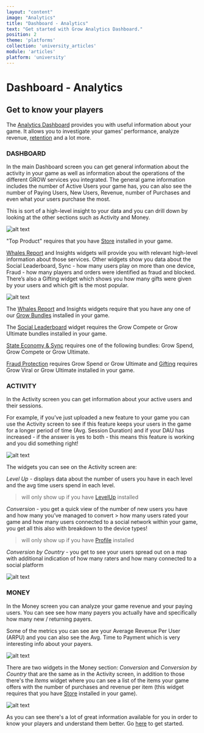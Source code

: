 ```yaml
---
layout: "content"
image: "Analytics"
title: "Dashboard - Analytics"
text: "Get started with Grow Analytics Dashboard."
position: 2
theme: 'platforms'
collection: 'university_articles'
module: 'articles'
platform: 'university'
---
```


# Dashboard - Analytics

## Get to know your players

The [Analytics Dashboard](http://dashboard.soom.la/) provides you with useful information about your game. It allows you to investigate your games' performance, analyze revenue, [retention](/university/articles/Grow_Retention) and a lot more.

### DASHBOARD

In the main Dashboard screen you can get general information about the activity in your game as well as information about the operations of the different GROW services you integrated. The general game information includes the number of Active Users your game has, you can also see the number of Paying Users, New Users, Revenue, number of Purchases and even what your users purchase the most.

This is sort of a high-level insight to your data and you can drill down by looking at the other sections such as Activity and Money.

![alt text](/img/docs/university/9_Grow_Analytics_Dashboard.png "Dashboard")

"Top Product" requires that you have [Store](http://know.soom.la/unity/store/) installed in your game.

[Whales Report](/university/articles/Grow_WhalesReport) and Insights widgets will provide you with relevant high-level information about those services. Other widgets show you data about the Social Leaderboard, Sync - how many users play on more than one device, Fraud - how many players and orders were identified as fraud and blocked. There’s also a Gifting widget which shows you how many gifts were given by your users and which gift is the most popular.

![alt text](/img/docs/university/10_Grow_Analytics_Dashboard_Widgtets.png "Dashboard Widgets")

The [Whales Report](/university/articles/Grow_WhalesReport) and Insights widgets require that you have any one of our [Grow Bundles](http://dashboard.soom.la/games//quickStart) installed in your game.

The [Social Leaderboard](http://know.soom.la/unity/grow/grow_leaderboards/) widget requires the Grow Compete or Grow Ultimate bundles installed in your game.

[State Economy & Sync](http://know.soom.la/unity/grow/grow_sync/) requires one of the following bundles: Grow Spend, Grow Compete or Grow Ultimate.

[Fraud Protection](/university/articles/Grow_FraudProtection) requires Grow Spend or Grow Ultimate and [Gifting](http://know.soom.la/unity/grow/grow_gifting/) requires Grow Viral or Grow Ultimate installed in your game.

### ACTIVITY

In the Activity screen you can get information about your active users and their sessions.

For example, if you’ve just uploaded a new feature to your game you can use the Activity screen to see if this feature keeps your users in the game for a longer period of time (Avg. Session Duration) and if your DAU has increased - if the answer is yes to both - this means this feature is working and you did something right!

![alt text](/img/docs/university/11_Grow_Analytics_Activity.png "Activity")

The widgets you can see on the Activity screen are:

*Level Up* - displays data about the number of users you have in each level and the avg time users spend in each level.  
> will only show up if you have [LevelUp](http://know.soom.la/unity/levelup/) installed

*Conversion* - you get a quick view of the number of new users you have and how many you’ve managed to convert > how many users rated your game and how many users connected to a social network within your game, you get all this also with breakdown to the device types!  
> will only show up if you have [Profile](http://know.soom.la/unity/profile/) installed

*Conversion by Country* - you get to see your users spread out on a map with additional indication of how many raters and how many connected to a social platform

![alt text](/img/docs/university/12_Grow_Analytics_Activity_Widgets.png "Activity Widgets")

### MONEY

In the Money screen you can analyze your game revenue and your paying users. You can see see how many payers you actually have and specifically how many new / returning payers.

Some of the metrics you can see are your Average Revenue Per User (ARPU) and you can also see the Avg. Time to Payment which is very interesting info about your payers.

![alt text](/img/docs/university/13_Grow_Analytics_Money.png "Money")

There are two widgets in the Money section: *Conversion* and *Conversion by Country* that are the same as in the Activity screen, in addition to those there's the *Items* widget where you can see a list of the items your game offers with the number of purchases and revenue per item (this widget requires that you have [Store](http://know.soom.la/unity/store/) installed in your game).

![alt text](/img/docs/university/14_Grow_Analytics_Money_Widgets.png "Money Widgets")

As you can see there's a lot of great information available for you in order to know your players and understand them better. Go [here](http://dashboard.soom.la) to get started.
